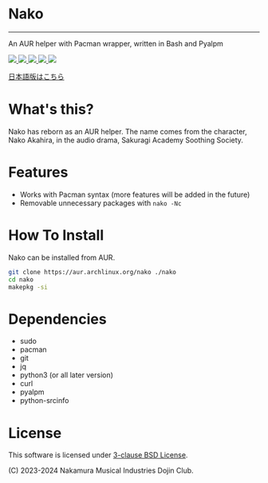 # Nako
-----
An AUR helper with Pacman wrapper, written in Bash and Pyalpm

<a href="https://github.com/nmimusic/nako/blob/master/LICENSE">
    <img src="https://img.shields.io/github/license/nmimusic/nako?style=flat-square">
</a>
<a href="https://github.com/nmimusic/nako/issues">
    <img src="https://img.shields.io/github/issues/nmimusic/nako?style=flat-square">
</a>
<a href="https://aur.archlinux.org/packages/nako">
    <img src="https://img.shields.io/aur/version/nako?style=flat-square">
</a>
<a href="https://github.com/nmimusic/nako">
    <img src="https://img.shields.io/github/last-commit/nmimusic/nako?style=flat-square">
</a>
<a href="https://github.com/nmimusic/nako">
    <img src="https://img.shields.io/github/stars/nmimusic/nako?style=flat-square">
</a>

[日本語版はこちら](README_ja.md)

# What's this?
Nako has reborn as an AUR helper. The name comes from the character, Nako Akahira, in the audio drama, Sakuragi Academy Soothing Society.

# Features
- Works with Pacman syntax (more features will be added in the future)
- Removable unnecessary packages with ```nako -Nc```

# How To Install
Nako can be installed from AUR.
```bash
git clone https://aur.archlinux.org/nako ./nako
cd nako
makepkg -si
```

# Dependencies
* sudo
* pacman
* git
* jq
* python3 (or all later version)
* curl
* pyalpm
* python-srcinfo

# License
This software is licensed under [3-clause BSD License](LICENSE).

(C) 2023-2024 Nakamura Musical Industries Dojin Club.

